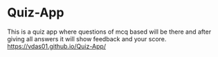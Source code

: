 # Quiz-App
This is a quiz app where questions of mcq based will be there and after giving all answers it will show feedback and your score.
https://vdas01.github.io/Quiz-App/


